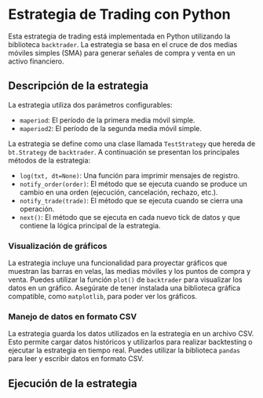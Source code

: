# Estrategia de Trading con Python

Esta estrategia de trading está implementada en Python utilizando la biblioteca `backtrader`. La estrategia se basa en el cruce de dos medias móviles simples (SMA) para generar señales de compra y venta en un activo financiero.

## Descripción de la estrategia

La estrategia utiliza dos parámetros configurables:

- `maperiod`: El período de la primera media móvil simple.
- `maperiod2`: El período de la segunda media móvil simple.

La estrategia se define como una clase llamada `TestStrategy` que hereda de `bt.Strategy` de `backtrader`. A continuación se presentan los principales métodos de la estrategia:

- `log(txt, dt=None)`: Una función para imprimir mensajes de registro.
- `notify_order(order)`: El método que se ejecuta cuando se produce un cambio en una orden (ejecución, cancelación, rechazo, etc.).
- `notify_trade(trade)`: El método que se ejecuta cuando se cierra una operación.
- `next()`: El método que se ejecuta en cada nuevo tick de datos y que contiene la lógica principal de la estrategia.

### Visualización de gráficos

La estrategia incluye una funcionalidad para proyectar gráficos que muestran las barras en velas, las medias móviles y los puntos de compra y venta. Puedes utilizar la función `plot()` de `backtrader` para visualizar los datos en un gráfico. Asegúrate de tener instalada una biblioteca gráfica compatible, como `matplotlib`, para poder ver los gráficos.

### Manejo de datos en formato CSV

La estrategia guarda los datos utilizados en la estrategia en un archivo CSV. Esto permite cargar datos históricos y utilizarlos para realizar backtesting o ejecutar la estrategia en tiempo real. Puedes utilizar la biblioteca `pandas` para leer y escribir datos en formato CSV.

## Ejecución de la estrategia